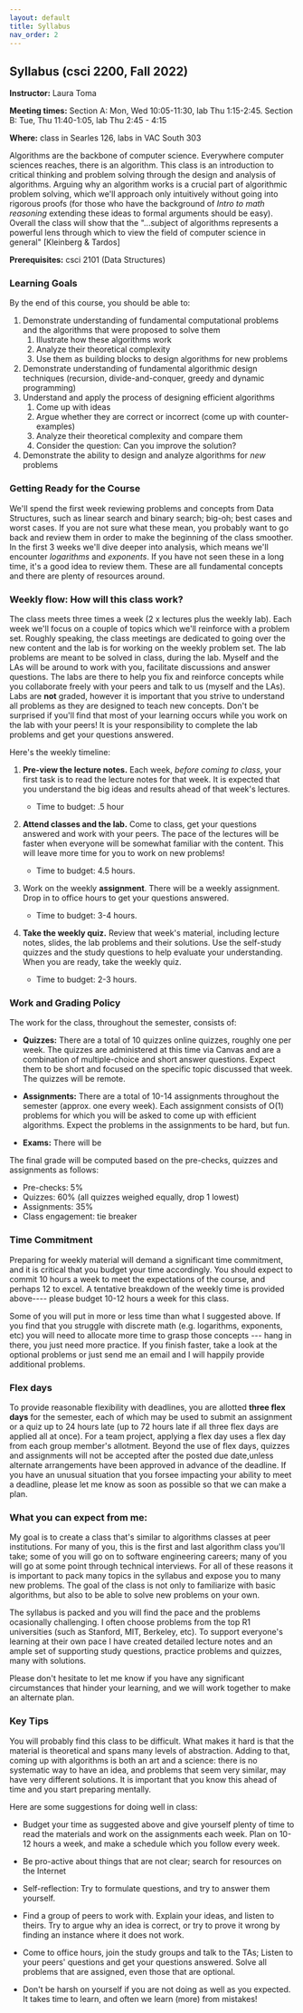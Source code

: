 ```yaml
---
layout: default 
title: Syllabus
nav_order: 2
---
```



## Syllabus (csci 2200, Fall 2022)


**Instructor:** Laura Toma 

**Meeting times:** Section A: Mon, Wed 10:05-11:30, lab Thu 1:15-2:45.  Section B: Tue, Thu 11:40-1:05, lab Thu 2:45 - 4:15 

**Where:**  class in Searles 126, labs in VAC South 303 


Algorithms are the backbone of computer science. Everywhere computer sciences reaches, there is an algorithm.  This class is an introduction to critical thinking and problem solving through the design and analysis of algorithms.   Arguing why an algorithm works is a crucial part of algorithmic problem solving, which we'll approach only intuitively without going into rigorous proofs (for those who have the background of _Intro to math reasoning_ extending these ideas to formal arguments should be easy). Overall the class will show that the "...subject of algorithms represents a powerful lens through which to view the field of computer science in general" [Kleinberg & Tardos]

**Prerequisites:** csci 2101 (Data Structures)


### Learning Goals

By the end of this course, you should be able to:

  1. Demonstrate understanding of fundamental computational problems and the algorithms that were proposed to solve them
      1. Illustrate how these algorithms work
      2. Analyze their theoretical complexity 
      3. Use them as building blocks to design algorithms for new problems 
  2. Demonstrate understanding of fundamental algorithmic design techniques (recursion, divide-and-conquer, greedy and dynamic programming)
  3. Understand and apply the process of designing efficient algorithms
      1. Come up with ideas
      2. Argue whether they are correct or incorrect (come up with counter-examples)
      3. Analyze their theoretical complexity and compare them
      4. Consider the question: Can you improve the solution?
  4. Demonstrate the ability to design and analyze algorithms for _new_ problems 


### Getting Ready for the Course
We'll spend the first week reviewing problems and concepts from Data Structures, such as linear search and binary search; big-oh; best cases and worst cases. If you are not sure what these mean, you probably want to go back and review them in order to make the beginning of the class smoother.  
In the first 3 weeks we'll dive deeper into analysis, which means we'll encounter _logarithms_ and _exponents_. If you have not seen these in a long time, it's a good idea to review them.  These are all fundamental concepts and there are plenty of resources around. 


### Weekly flow: How will this class work?
The class meets three times a week (2 x lectures plus the weekly lab). Each week we'll focus on a couple of topics which we'll reinforce with a problem set.  Roughly speaking, the class meetings are dedicated to going over the new content and the  lab is for working on the weekly problem set. The lab problems are meant to be solved in class, during the lab. Myself and the LAs will be around to work with you, facilitate discussions and answer  questions. The labs are there to help you fix and reinforce concepts while you collaborate freely with your peers and talk to us (myself and the LAs). Labs are __not__ graded, however it is important that you strive to understand all problems as they are designed to teach new concepts. Don't be surprised if you'll find that most of your learning occurs while you work on the lab with your peers!  It is your responsibility to complete the lab problems and get your questions answered.   


Here's the weekly timeline:

  1. **Pre-view the lecture notes.**    Each week, _before coming to class_, your first task is to read  the lecture notes for that week. It is expected that you understand the big ideas and results ahead of that week's lectures.   
   
     * Time to budget: .5 hour
           
  2. **Attend classes and the lab.** Come to class,  get your questions answered and work with your peers.  The pace of the lectures  will be faster when  everyone will be somewhat  familiar with the content. This will leave more time for you to work on new problems!
 
     * Time to budget: 4.5 hours. 
  
  3. Work on the weekly **assignment**. There will be a weekly assignment.  Drop in to office hours to get your questions answered.
   
      * Time to budget: 3-4 hours.   
 
  4. **Take the weekly quiz.** Review  that week's material, including lecture notes, slides, the lab problems and their solutions. Use the self-study quizzes and the study questions to help evaluate your understanding. When you are ready, take the weekly quiz. 
    
     * Time to budget: 2-3 hours.  

  
### Work and Grading Policy 

The work for the class, throughout the semester, consists of:  

- __Quizzes:__ There are a total of 10 quizzes  online quizzes,   roughly one per week. The quizzes are administered at this time via Canvas  and are  a combination of multiple-choice and short answer questions. Expect them to be short and focused on the specific topic discussed that week.  The quizzes will be remote. 

- __Assignments:__ There are a total of 10-14 assignments throughout the semester (approx. one every week). Each assignment consists of O(1)  problems for which you will be asked to come up with efficient algorithms. Expect the problems in the assignments to be hard, but fun. 

- __Exams:__ There will be 


The final grade will be computed based on the  pre-checks, quizzes and  assignments as follows: 

* Pre-checks:     5% 
* Quizzes:        60%  (all quizzes weighed equally, drop 1 lowest)
* Assignments:    35%  
* Class engagement: tie breaker 



### Time Commitment
Preparing for weekly material will demand a significant time commitment, and it is critical that you budget your time accordingly.  You should expect to commit 10 hours a week to meet the expectations of the course, and perhaps 12 to excel. A tentative breakdown of the weekly time is provided above---- please budget 10-12 hours a week for this class.

Some of you will put in more or less time than what I suggested above.  If you find that you struggle with discrete math (e.g. logarithms, exponents, etc) you will need to allocate more time to grasp those concepts --- hang in there, you just need more practice. If you finish faster, take a look at the optional problems or just send me an email and I will happily provide additional problems.

### Flex days 
To provide reasonable flexibility with deadlines, you are allotted __three flex days__ for the semester,  each of which may be used to submit an assignment or a quiz up to 24 hours late (up to 72 hours late if all three flex days are applied all at once).  For a team project, applying a flex day uses a flex day from each group member's allotment. Beyond the use of flex days, quizzes and assignments will not be accepted after the posted due date,unless alternate arrangements have been approved in advance of the deadline.  If you have an unusual situation that you forsee impacting your ability to meet a deadline, please let me know as soon as possible so that we can make a plan. 


### What you can expect from me: 
My goal is to create a class that's similar to algorithms classes at peer institutions. For many of you, this is the first and last algorithm class you'll take; some of you will go on to software engineering careers; many of you will go at some point through technical interviews. For all of these reasons it is important to pack  many topics  in the syllabus and expose you to many new problems.  The goal of the class is not only to  familiarize with basic algorithms, but also to be able to solve new problems on your own. 

The  syllabus is packed and you will find the pace and the problems ocasionally challenging. I often choose problems from the top R1 universities (such as Stanford, MIT, Berkeley, etc). To support everyone's learning at their own pace  I have created detailed lecture notes and an ample set of supporting study questions, practice problems and quizzes, many with solutions.

Please don't hesitate to let me know if you have any significant circumstances that hinder your learning, and we will work together to make an alternate plan.   



### Key Tips
You will probably find this class to be difficult. What makes it hard is that the material is theoretical and spans many levels of abstraction. Adding to that, coming up with algorithms is both an art and a science: there is no systematic way to have an idea, and problems that seem very similar, may have very different solutions. It is important that you know this ahead of time and you start preparing mentally.

Here are some suggestions for doing well in class:

* Budget your time as suggested above and give yourself plenty of time to read the materials and work on the assignments each week. Plan on 10-12 hours a week, and make a schedule which you follow every week. 

* Be pro-active about things that are not clear; search for resources on the Internet

* Self-reflection: Try to formulate questions, and try to answer them yourself.

* Find a group of peers to work with. Explain your ideas, and listen to theirs. Try to argue why an idea is correct, or try to prove it wrong by finding an instance where it does not work.

* Come to office hours, join the study groups and talk to the TAs; Listen to your peers' questions and get your questions answered.
Solve all problems that are assigned, even those that are optional.

* Don't be harsh on yourself if you are not doing as well as you expected. It takes time to learn, and often we learn (more) from mistakes! 

